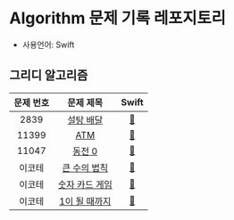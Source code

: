 # Algorithm 문제 기록 레포지토리
- 사용언어: Swift

## 그리디 알고리즘
| 문제 번호     | 문제 제목 | Swift   |
| :-------: | :---: | :------: |
| 2839   | [설탕 배달](https://www.acmicpc.net/problem/2839)  | [🔗](https://github.com/eung7/Algorithm/blob/master/%EA%B7%B8%EB%A6%AC%EB%94%94%EC%95%8C%EA%B3%A0%EB%A6%AC%EC%A6%98/2839.swift)   |
| 11399   | [ATM](https://www.acmicpc.net/problem/11399)  | [🔗](https://github.com/eung7/Algorithm/blob/master/%EA%B7%B8%EB%A6%AC%EB%94%94%EC%95%8C%EA%B3%A0%EB%A6%AC%EC%A6%98/11399.swift)   |
| 11047   | [동전 0](https://www.acmicpc.net/problem/11047)  | [🔗](https://github.com/eung7/Algorithm/blob/master/%EA%B7%B8%EB%A6%AC%EB%94%94%EC%95%8C%EA%B3%A0%EB%A6%AC%EC%A6%98/11047.swift)   |
| 이코테   | [큰 수의 법칙](https://velog.io/@ny_/Algorithm%EC%9D%B4%EC%BD%94%ED%85%8C-%EA%B7%B8%EB%A6%AC%EB%94%94-%ED%81%B0-%EC%88%98%EC%9D%98-%EB%B2%95%EC%B9%99)  | [🔗](https://github.com/eung7/Algorithm/blob/master/%EA%B7%B8%EB%A6%AC%EB%94%94%EC%95%8C%EA%B3%A0%EB%A6%AC%EC%A6%98/%ED%81%B0%20%EC%88%98%EC%9D%98%20%EB%B2%95%EC%B9%99.swift)   |
| 이코테   | [숫자 카드 게임](https://velog.io/@suzieep/Algorithm-%EC%9D%B4%EC%BD%94%ED%85%8C-%EC%88%AB%EC%9E%90-%EC%B9%B4%EB%93%9C-%EA%B2%8C%EC%9E%84-%ED%8C%8C%EC%9D%B4%EC%8D%AC)  | [🔗](https://github.com/eung7/Algorithm/blob/master/%EA%B7%B8%EB%A6%AC%EB%94%94%EC%95%8C%EA%B3%A0%EB%A6%AC%EC%A6%98/%EC%88%AB%EC%9E%90%20%EC%B9%B4%EB%93%9C%20%EA%B2%8C%EC%9E%84.swift)   |
| 이코테   | [1이 될 때까지](https://kk-programming.tistory.com/6)  | [🔗](https://github.com/eung7/Algorithm/blob/master/%EA%B7%B8%EB%A6%AC%EB%94%94%EC%95%8C%EA%B3%A0%EB%A6%AC%EC%A6%98/1%EC%9D%B4%20%EB%90%A0%20%EB%95%8C%EA%B9%8C%EC%A7%80.swift)   |




